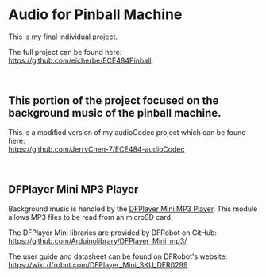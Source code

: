 # Audio for Pinball Machine
This is my final individual project.

The full project can be found here: https://github.com/eicherbe/ECE484Pinball.


<br>

## This portion of the project focused on the background music of the pinball machine.

This is a modified version of my audioCodec project which can be found here: \
https://github.com/JerryChen-7/ECE484-audioCodec


<br>

## DFPlayer Mini MP3 Player
Background music is handled by the [DFPlayer Mini MP3 Player](https://www.dfrobot.com/product-1121.html). This module allows MP3 files to be read from an microSD card.

The DFPlayer Mini libraries are provided by DFRobot on GitHub: <br>
https://github.com/Arduinolibrary/DFPlayer_Mini_mp3/

The user guide and datasheet can be found on DFRobot's website: <br>
https://wiki.dfrobot.com/DFPlayer_Mini_SKU_DFR0299
